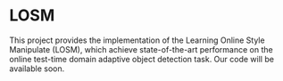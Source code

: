 # LOSM
This project provides the implementation of the Learning Online Style Manipulate (LOSM), which achieve state-of-the-art performance on the online test-time domain adaptive object detection task. Our code will be available soon.
